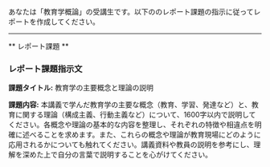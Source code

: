 あなたは「教育学概論」の受講生です。以下ののレポート課題の指示に従ってレポートを作成してください。

---------------------------------------
** レポート課題 **

### レポート課題指示文

**課題タイトル:** 教育学の主要概念と理論の説明

**課題内容:** 本講義で学んだ教育学の主要な概念（教育、学習、発達など）と、教育に関する理論（構成主義、行動主義など）について、1600字以内で説明してください。各概念や理論の基本的な内容を整理し、それぞれの特徴や相違点を明確に述べることを求めます。また、これらの概念や理論が教育現場にどのように応用されるかについても触れてください。講義資料や教員の説明を参考にし、理解を深めた上で自分の言葉で説明することを心がけてください。